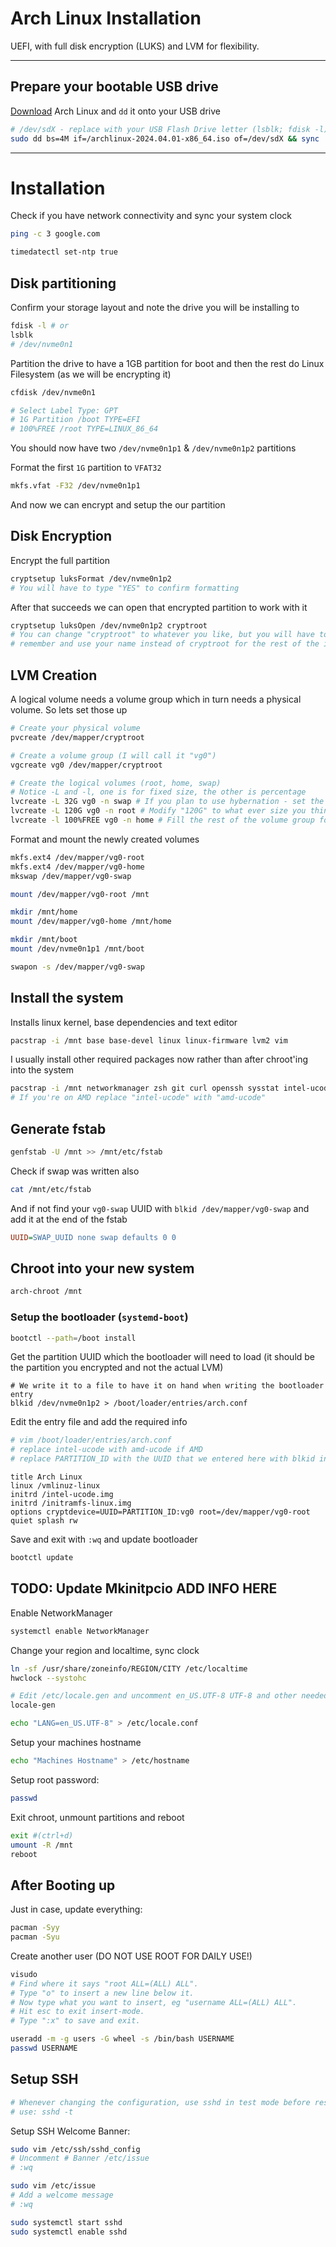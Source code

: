 # Arch Linux Installation
UEFI, with full disk encryption (LUKS) and LVM for flexibility.

---

## Prepare your bootable USB drive
[Download](https://archlinux.org/download) Arch Linux and `dd` it onto your USB drive
```sh
# /dev/sdX - replace with your USB Flash Drive letter (lsblk; fdisk -l)
sudo dd bs=4M if=/archlinux-2024.04.01-x86_64.iso of=/dev/sdX && sync
```

---

# Installation

Check if you have network connectivity and sync your system clock
```sh
ping -c 3 google.com
```

```sh
timedatectl set-ntp true
```

## Disk partitioning

Confirm your storage layout and note the drive you will be installing to
```sh
fdisk -l # or
lsblk
# /dev/nvme0n1
```

Partition the drive to have a 1GB partition for boot and then the rest do Linux Filesystem (as we will be encrypting it)
```sh
cfdisk /dev/nvme0n1

# Select Label Type: GPT
# 1G Partition /boot TYPE=EFI
# 100%FREE /root TYPE=LINUX_86_64
```

You should now have two `/dev/nvme0n1p1` & `/dev/nvme0n1p2` partitions

Format the first `1G` partition to `VFAT32`
```sh
mkfs.vfat -F32 /dev/nvme0n1p1
```
And now we can encrypt and setup the our partition

## Disk Encryption

Encrypt the full partition
```sh
cryptsetup luksFormat /dev/nvme0n1p2
# You will have to type "YES" to confirm formatting
```

After that succeeds we can open that encrypted partition to work with it
```sh
cryptsetup luksOpen /dev/nvme0n1p2 cryptroot
# You can change "cryptroot" to whatever you like, but you will have to
# remember and use your name instead of cryptroot for the rest of the install
```

## LVM Creation

A logical volume needs a volume group which in turn needs a physical volume. So lets set those up
```sh
# Create your physical volume
pvcreate /dev/mapper/cryptroot

# Create a volume group (I will call it "vg0")
vgcreate vg0 /dev/mapper/cryptroot

# Create the logical volumes (root, home, swap)
# Notice -L and -l, one is for fixed size, the other is percentage
lvcreate -L 32G vg0 -n swap # If you plan to use hybernation - set the same size as your RAM
lvcreate -L 120G vg0 -n root # Modify "120G" to what ever size you think fits your root setup
lvcreate -l 100%FREE vg0 -n home # Fill the rest of the volume group for home
```

Format and mount the newly created volumes
```sh
mkfs.ext4 /dev/mapper/vg0-root
mkfs.ext4 /dev/mapper/vg0-home
mkswap /dev/mapper/vg0-swap

mount /dev/mapper/vg0-root /mnt

mkdir /mnt/home
mount /dev/mapper/vg0-home /mnt/home

mkdir /mnt/boot
mount /dev/nvme0n1p1 /mnt/boot

swapon -s /dev/mapper/vg0-swap
```

## Install the system

Installs linux kernel, base dependencies and text editor
```sh
pacstrap -i /mnt base base-devel linux linux-firmware lvm2 vim
```

I usually install other required packages now rather than after chroot'ing into the system
```sh
pacstrap -i /mnt networkmanager zsh git curl openssh sysstat intel-ucode
# If you're on AMD replace "intel-ucode" with "amd-ucode"
```

## Generate fstab

```sh
genfstab -U /mnt >> /mnt/etc/fstab
```

Check if swap was written also
```sh
cat /mnt/etc/fstab
```
And if not find your `vg0-swap` UUID with `blkid /dev/mapper/vg0-swap` and add it at the end of the fstab
```cfg
UUID=SWAP_UUID none swap defaults 0 0
```

##  Chroot into your new system
```sh
arch-chroot /mnt
```

### Setup the bootloader (`systemd-boot`)

```sh
bootctl --path=/boot install
```

Get the partition UUID which the bootloader will need to load (it should be the partition you encrypted and not the actual LVM)
```
# We write it to a file to have it on hand when writing the bootloader entry
blkid /dev/nvme0n1p2 > /boot/loader/entries/arch.conf
```

Edit the entry file and add the required info
```sh
# vim /boot/loader/entries/arch.conf
# replace intel-ucode with amd-ucode if AMD
# replace PARTITION_ID with the UUID that we entered here with blkid in the previous step
```
```
title Arch Linux
linux /vmlinuz-linux
initrd /intel-ucode.img
initrd /initramfs-linux.img
options cryptdevice=UUID=PARTITION_ID:vg0 root=/dev/mapper/vg0-root quiet splash rw
```

Save and exit with `:wq` and update bootloader
```sh
bootctl update
```

## TODO: Update Mkinitpcio ADD INFO HERE

Enable NetworkManager
```sh
systemctl enable NetworkManager
```

Change your region and localtime, sync clock
```bash
ln -sf /usr/share/zoneinfo/REGION/CITY /etc/localtime
hwclock --systohc
```

```bash
# Edit /etc/locale.gen and uncomment en_US.UTF-8 UTF-8 and other needed locales. Generate the locales by running:
locale-gen

echo "LANG=en_US.UTF-8" > /etc/locale.conf
```

Setup your machines hostname
```bash
echo "Machines Hostname" > /etc/hostname
```

Setup root password:
```bash
passwd
```

Exit chroot, unmount partitions and reboot
```bash
exit #(ctrl+d)
umount -R /mnt
reboot
```

## After Booting up

Just in case, update everything:
```bash
pacman -Syy
pacman -Syu
```

Create another user (DO NOT USE ROOT FOR DAILY USE!)
```bash
visudo
# Find where it says "root ALL=(ALL) ALL".
# Type "o" to insert a new line below it.
# Now type what you want to insert, eg "username ALL=(ALL) ALL".
# Hit esc to exit insert-mode.
# Type ":x" to save and exit.
```
```bash
useradd -m -g users -G wheel -s /bin/bash USERNAME
passwd USERNAME
```

## Setup SSH

```bash
# Whenever changing the configuration, use sshd in test mode before restarting the service to ensure it will be able to start cleanly. Valid configurations produce no output.
# use: sshd -t
```
Setup SSH Welcome Banner:
```bash
sudo vim /etc/ssh/sshd_config
# Uncomment # Banner /etc/issue
# :wq
```
```bash
sudo vim /etc/issue
# Add a welcome message
# :wq
```
```bash
sudo systemctl start sshd
sudo systemctl enable sshd
```
